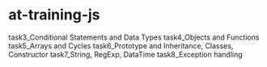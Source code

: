 # at-training-js
task3_Conditional Statements and Data Types
task4_Objects and Functions
task5_Arrays and Cycles
task6_Prototype and Inheritance, Classes, Constructor
task7_String, RegExp, DataTime
task8_Exception handling
